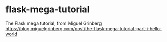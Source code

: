 # flask-mega-tutorial
The Flask mega tutorial, from Miguel Grinberg https://blog.miguelgrinberg.com/post/the-flask-mega-tutorial-part-i-hello-world
